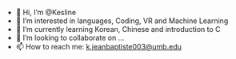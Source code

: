 - 👋 Hi, I’m @Kesline
- 👀 I’m interested in languages, Coding, VR and Machine Learning
- 🌱 I’m currently learning Korean, Chinese and introduction to C
- 💞️ I’m looking to collaborate on ...
- 📫 How to reach me: k.jeanbaptiste003@umb.edu

<!---
Kesline/Kesline is a ✨ special ✨ repository because its `README.md` (this file) appears on your GitHub profile.
You can click the Preview link to take a look at your changes.
--->

